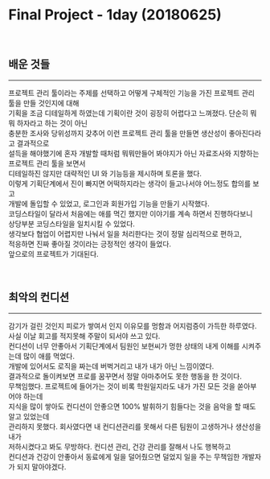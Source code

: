 # Final Project - 1day (20180625)

<br>

## 배운 것들

---

프로젝트 관리 툴이라는 주제를 선택하고 어떻게 구체적인 기능을 가진 프로젝트 관리 툴을 만들 것인지에 대해<br>
기획을 조금 디테일하게 하였는데 기획이란 것이 굉장히 어렵다고 느껴졌다. 단순히 뭐뭐 하자라고 하는 것이 아닌<br>
충분한 조사와 당위성까지 갖추어 이런 프로젝트 관리 툴을 만들면 생산성이 좋아진다라고 결과적으로<br>
설득을 해야했기에 혼자 개발할 때처럼 뭐뭐만들어 봐야지가 아닌 자료조사와 지향하는 프로젝트 관리 툴을 보면서<br>
디테일하진 않지만 대략적인 UI 와 기능등을 제시하며 토론을 했다.<br>
이렇게 기획단계에서 진이 빠지면 어떡하지라는 생각이 들고나서야 어느정도 합의를 보고<br>
개발에 돌입할 수 있었고, 로그인과 회원가입 기능을 만들기 시작했다.<br>
코딩스타일이 달라서 처음에는 애를 먹긴 했지만 이야기를 계속 하면서 진행하다보니<br>
상당부분 코딩스타일을 일치시킬 수 있었다.<br>
생각보다 협업이 어렵지만 나눠서 일을 처리한다는 것이 정말 심리적으로 편하고,<br>
적응하면 진짜 좋아질 것이라는 긍정적인 생각이 들었다.<br>
앞으로의 프로젝트가 기대된다.<br>

<br>

## 최악의 컨디션

---

감기가 걸린 것인지 피로가 쌓여서 인지 이유모를 멍함과 어지럼증이 가득한 하루였다.<br>
사실 이날 회고를 적지못해 주말이 되서야 쓰고 있다.<br>
컨디션이 너무 안좋아서 기획단계에서 팀원인 보현씨가 멍한 상태의 내게 이해를 시켜주는데 많이 애를 먹었다.<br>
개발에 있어서도 로직을 짜는데 버벅거리고 내가 내가 아닌 느낌이였다.<br>
결과적으로 돌이켜보면 프로를 꿈꾸면서 정말 아마추어도 못한 행동을 한 것이다.<br>
무책임했다. 프로젝트에 들어가는 것이 비록 학원일지라도 내가 가진 모든 것을 쏟아부어야 하는데<br>
지식을 많이 쌓아도 컨디션이 안좋으면 100% 발휘하기 힘들다는 것을 음악을 할 때도 알고 있었는데<br>
관리하지 못했다. 회사였다면 내 컨디션관리를 못해서 다른 팀원이 고생하거나 생산성을 내가<br>
저하시켰다고 봐도 무방하다. 컨디션 관리, 건강 관리를 잘해서 나도 행복하고<br>
컨디션과 건강이 안좋아서 동료에게 일을 덜어줬으면 덜었지 일을 주는 무책임한 개발자가 되지 말아야겠다.<br>
